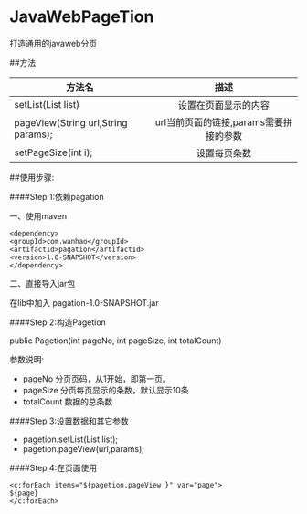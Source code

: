 # JavaWebPageTion
打造通用的javaweb分页

##方法

| 方法名        | 描述           |
| ------------- |:-------------:|
| setList(List list)     | 设置在页面显示的内容 | 
| pageView(String url,String params);      | url当前页面的链接,params需要拼接的参数      |
| setPageSize(int i); | 设置每页条数      |


##使用步骤:  

####Step 1:依赖pagation

一、使用maven

    <dependency>
    <groupId>com.wanhao</groupId>
    <artifactId>pagation</artifactId>
    <version>1.0-SNAPSHOT</version>
    </dependency>

二、直接导入jar包

在lib中加入 pagation-1.0-SNAPSHOT.jar


####Step 2:构造Pagetion

public Pagetion(int pageNo, int pageSize, int totalCount)

参数说明:
* pageNo      分页页码，从1开始，即第一页。
* pageSize    分页每页显示的条数，默认显示10条
* totalCount  数据的总条数

####Step 3:设置数据和其它参数
* pagetion.setList(List list);
* pagetion.pageView(url,params);  

####Step 4:在页面使用  

    <c:forEach items="${pagetion.pageView }" var="page">
    ${page}  
    </c:forEach>